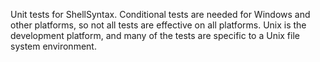 Unit tests for ShellSyntax. Conditional tests are needed for Windows and other platforms, so not all tests are effective on all platforms. Unix is the development platform, and many of the tests are specific to a Unix file system environment.